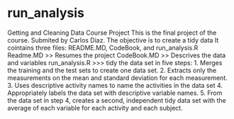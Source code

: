 # run_analysis
Getting and Cleaning Data Course Project
This is the final project of the course. Submited by Carlos Diaz.
The objective is to create a tidy data
It cointains three files: README.MD, CodeBook, and run_analysis.R
    Readme.MD >> Resumes the project
    CodeBook.MD >> Descrives the data and variables
    run_analysis.R >>> tidy the data set in five steps:
      1. Merges the training and the test sets to create one data set.
      2. Extracts only the measurements on the mean and standard deviation for each measurement.
      3. Uses descriptive activity names to name the activities in the data set
      4. Appropriately labels the data set with descriptive variable names.
      5. From the data set in step 4, creates a second, independent tidy data set with the average of each variable for each activity and            each subject.
